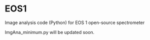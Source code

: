 # EOS1
Image analysis code (Python) for EOS 1 open-source spectrometer

ImgAna_minimum.py will be updated soon.
